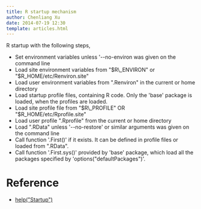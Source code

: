 ```yaml
---
title: R startup mechanism
author: Chenliang Xu
date: 2014-07-19 12:30
template: articles.html
---
```


R startup with the following steps,

* Set environment variables unless '--no-environ was given on the command line
 * Load site environment variables from "$R\_ENVIRON" or "$R\_HOME/etc/Renviron.site"
 * Load user environment variables from ".Renviron" in the current or home directory 
* Load startup profile files, containing R code. Only the 'base'
  package is loaded, when the profiles are loaded.
 * Load site profile file from "$R\_PROFILE" OR "$R\_HOME/etc/Rprofile.site"
 * Load user profile ".Rprofile" from the current or home directory
* Load ".RData" unless '--no-restore' or similar arguments was given on the command line
* Call function '.First()' if it exists. It can be defined in profile files or loaded from ".RData".
* Call function '.First.sys()' provided by 'base' package, which load
  all the packages specified by 'options("defaultPackages")'.

# Reference

* [help("Startup")](http://stat.ethz.ch/R-manual/R-patched/library/base/html/Startup.html)
